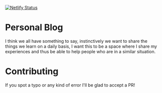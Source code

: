 [![Netlify Status](https://api.netlify.com/api/v1/badges/0739373d-fb8b-41e8-9221-51e9c0d29bfc/deploy-status)](https://app.netlify.com/sites/blogordazgustavo/deploys)

# Personal Blog

I think we all have something to say, instinctively we want to share the things
we learn on a daily basis, I want this to be a space where I share my
experiences and thus be able to help people who are in a similar situation.

# Contributing

If you spot a typo or any kind of error I'll be glad to accept a PR!
